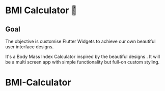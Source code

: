 

# BMI Calculator 💪

## Goal

The objective is customise Flutter Widgets to achieve our own beautiful user interface designs.

It's a Body Mass Index Calculator inspired by the beautiful designs . It will be a multi screen app with simple functionality but full-on custom styling. 

# BMI-Calculator
